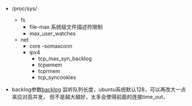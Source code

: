 - /proc/sys/
    - fs
        - file-max 系统级文件描述符限制
        - max_user_watches
    - net
        - core
            -somaxconn
        - ipv4
            - tcp_max_syn_backlog
            - tcpwmem
            - tcprmem
            - tcp_syncookies


- backlog参数[backlog](https://www.cnblogs.com/orgliny/p/5780796.html)
  监听队列长度，ubuntu系统默认128，可以再改大一点来应对高并发，
  但不是越大越好，太多会使得前面的连接time_out，
